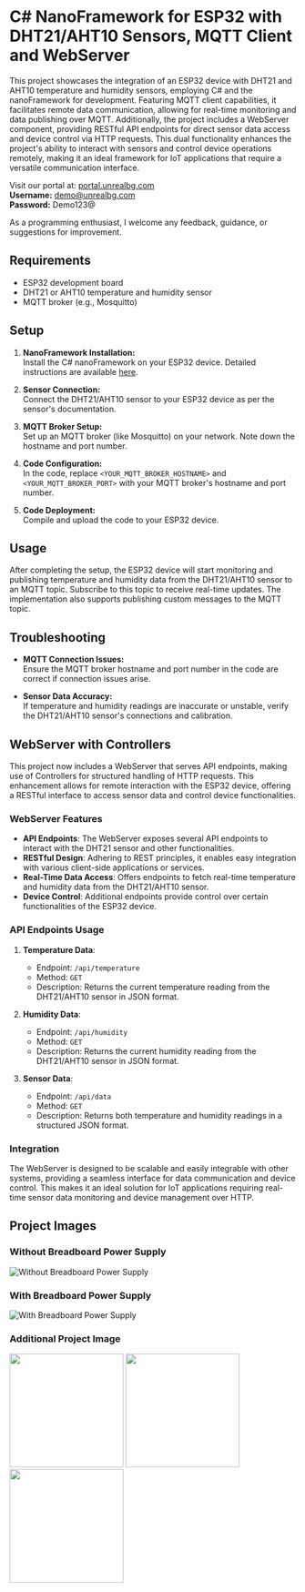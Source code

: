 # C# NanoFramework for ESP32 with DHT21/AHT10 Sensors, MQTT Client and WebServer

This project showcases the integration of an ESP32 device with DHT21 and AHT10 temperature and humidity sensors, employing C# and the nanoFramework for development. Featuring MQTT client capabilities, it facilitates remote data communication, allowing for real-time monitoring and data publishing over MQTT. Additionally, the project includes a WebServer component, providing RESTful API endpoints for direct sensor data access and device control via HTTP requests. This dual functionality enhances the project's ability to interact with sensors and control device operations remotely, making it an ideal framework for IoT applications that require a versatile communication interface.

Visit our portal at: [portal.unrealbg.com](http://portal.unrealbg.com)  
**Username:** demo@unrealbg.com  
**Password:** Demo123@

As a programming enthusiast, I welcome any feedback, guidance, or suggestions for improvement.

## Requirements

- ESP32 development board
- DHT21 or AHT10 temperature and humidity sensor
- MQTT broker (e.g., Mosquitto)

## Setup

1. **NanoFramework Installation:**  
   Install the C# nanoFramework on your ESP32 device. Detailed instructions are available [here](https://docs.nanoframework.net/content/getting-started-guides/getting-started-managed.html).

2. **Sensor Connection:**  
   Connect the DHT21/AHT10 sensor to your ESP32 device as per the sensor's documentation.

3. **MQTT Broker Setup:**  
   Set up an MQTT broker (like Mosquitto) on your network. Note down the hostname and port number.

4. **Code Configuration:**  
   In the code, replace `<YOUR_MQTT_BROKER_HOSTNAME>` and `<YOUR_MQTT_BROKER_PORT>` with your MQTT broker's hostname and port number.

5. **Code Deployment:**  
   Compile and upload the code to your ESP32 device.

## Usage

After completing the setup, the ESP32 device will start monitoring and publishing temperature and humidity data from the DHT21/AHT10 sensor to an MQTT topic. Subscribe to this topic to receive real-time updates. The implementation also supports publishing custom messages to the MQTT topic.

## Troubleshooting

- **MQTT Connection Issues:**  
  Ensure the MQTT broker hostname and port number in the code are correct if connection issues arise.

- **Sensor Data Accuracy:**  
  If temperature and humidity readings are inaccurate or unstable, verify the DHT21/AHT10 sensor's connections and calibration.

## WebServer with Controllers

This project now includes a WebServer that serves API endpoints, making use of Controllers for structured handling of HTTP requests. This enhancement allows for remote interaction with the ESP32 device, offering a RESTful interface to access sensor data and control device functionalities.

### WebServer Features

- **API Endpoints**: The WebServer exposes several API endpoints to interact with the DHT21 sensor and other functionalities.
- **RESTful Design**: Adhering to REST principles, it enables easy integration with various client-side applications or services.
- **Real-Time Data Access**: Offers endpoints to fetch real-time temperature and humidity data from the DHT21/AHT10 sensor.
- **Device Control**: Additional endpoints provide control over certain functionalities of the ESP32 device.

### API Endpoints Usage

1. **Temperature Data**:  
   - Endpoint: `/api/temperature`  
   - Method: `GET`  
   - Description: Returns the current temperature reading from the DHT21/AHT10 sensor in JSON format.

2. **Humidity Data**:  
   - Endpoint: `/api/humidity`  
   - Method: `GET`  
   - Description: Returns the current humidity reading from the DHT21/AHT10 sensor in JSON format.

3. **Sensor Data**:  
   - Endpoint: `/api/data`  
   - Method: `GET`  
   - Description: Returns both temperature and humidity readings in a structured JSON format.

### Integration

The WebServer is designed to be scalable and easily integrable with other systems, providing a seamless interface for data communication and device control. This makes it an ideal solution for IoT applications requiring real-time sensor data monitoring and device management over HTTP.

## Project Images

### Without Breadboard Power Supply
![Without Breadboard Power Supply](https://user-images.githubusercontent.com/3398536/201364419-9ba27b3e-6638-490f-90f5-0e380fbc2900.png)

### With Breadboard Power Supply
![With Breadboard Power Supply](https://user-images.githubusercontent.com/3398536/201362770-067d8fe3-254e-48e2-8cec-10766898c3e6.png)

### Additional Project Image
<img src="https://user-images.githubusercontent.com/3398536/200621001-ac09d95d-9f0f-4ef7-bf87-8b352f5f1a17.jpg" width="200" /> <img src="https://github.com/unrealbg/NF.Esp32.Mqtt.Dht21/assets/3398536/4cde056b-9c80-467d-a05f-481e5dae26ea" width="200" /> <img src="https://github.com/unrealbg/NF.Esp32.Mqtt.Dht21/assets/3398536/1e2c80ee-9d03-45d0-8034-ce2004eb4cf1" width="200" />
